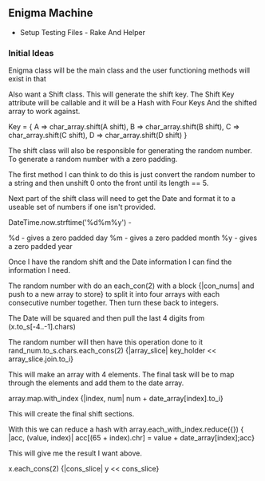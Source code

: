 ## Enigma Machine ##

* Setup Testing Files - Rake And Helper

### Initial Ideas ###

Enigma class will be the main class and the user functioning methods will exist in that

Also want a Shift class.  This will generate the shift key.  The Shift Key attribute will be callable and it will be a Hash with Four Keys And the shifted array to work against.

Key = {
  A => char_array.shift(A shift),
  B => char_array.shift(B shift),
  C => char_array.shift(C shift),
  D => char_array.shift(D shift)
}

The shift class will also be responsible for generating the random number.  To generate a random number with a zero padding.

The first method I can think to do this is just convert the random number to a string and then unshift 0 onto the front until its length == 5.

Next part of the shift class will need to get the Date and format it to a useable set of numbers if one isn't provided.

DateTime.now.strftime('%d%m%y')  -

%d - gives a zero padded day
%m - gives a zero padded month
%y - gives a zero padded year

Once I have the random shift and the Date information I can find the information I need.

The random number with do an each_con(2) with a block {|con_nums| and push to a new array to store} to split it into four arrays with each consecutive number together.  Then turn these back to integers.

The Date will be squared and then pull the last 4 digits from (x.to_s[-4..-1].chars)

The random number will then have this operation done to it rand_num.to_s.chars.each_cons(2) {|array_slice| key_holder <<  array_slice.join.to_i}

This will make an array with 4 elements.  The final task will be to map through the elements and add them to the date array.

array.map.with_index {|index, num| num + date_array[index].to_i}

This will create the final shift sections.  

With this we can reduce a hash with array.each_with_index.reduce({}) { |acc, (value, index)| acc[(65 + index).chr] = value + date_array[index];acc}

This will give me the result I want above.

x.each_cons(2) {|cons_slice| y << cons_slice}